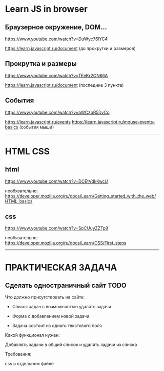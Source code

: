 # Learn JS in browser
## Браузерное окружение, DOM...
https://www.youtube.com/watch?v=DuWyc76lYC4

https://learn.javascript.ru/document (до прокрутки и размеров)

## Прокрутка и размеры
https://www.youtube.com/watch?v=TEeKr2ON66A

https://learn.javascript.ru/document (последние 3 пункта)

## События
https://www.youtube.com/watch?v=bWCzbR5DvCo

https://learn.javascript.ru/events
https://learn.javascript.ru/mouse-events-basics (события мыши)

---

# HTML CSS
## html
https://www.youtube.com/watch?v=DOEtVdkKwcU

необязательно: https://developer.mozilla.org/ru/docs/Learn/Getting_started_with_the_web/HTML_basics

## css
https://www.youtube.com/watch?v=SpCUuyZZTp8

необязательно: https://developer.mozilla.org/ru/docs/Learn/CSS/First_steps

---
# ПРАКТИЧЕСКАЯ ЗАДАЧА

## Сделать одностраничный сайт TODO

Что должно присутствовать на сайте:

- Список задач с возможностью удалять задачи

- Форма с добавлением новой задачи

- Задача состоит из одного текстового поля

Какой функционал нужен:

Добавлять задачи в общий список и удалять задачи из списка

Требования:

css в отдельном файле
